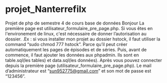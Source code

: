 # projet_Nanterrefilx
Projet de php de semestre 4 de cours base de données 
Bonjour
La première page est utilisateur_formulaire_pre_page.php.
Si vous êtes en l'environement de linux, c'est nécessaire de donner l’autorisation au dossier.
.Ex : si vous installer mon projet au dossier hstock, il faut utiliser la command “sudo chmod 777 hstock”. Parce qu’il peut créer automatiquement les pages de épisodes et de séries.
Puis, avant de commence, il faut ajouter les données aux phpadmin. Ils sont en table.sql(les tables) et data.sql(les données). 
Après vous pouvez connecter depuis la première page (utilisateur_formulaire_pre_page.php). Le mail d’administrateur est “sun952775@gmail.com” et son mot de passe est “123456”.
